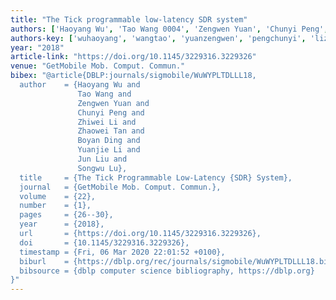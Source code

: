 ```yaml
---
title: "The Tick programmable low-latency SDR system"
authors: ['Haoyang Wu', 'Tao Wang 0004', 'Zengwen Yuan', 'Chunyi Peng', 'Zhiwei Li', 'Zhaowei Tan', 'Boyan Ding', 'Yuanjie Li', 'Jun Liu 0063', 'Songwu Lu']
authors-key: ['wuhaoyang', 'wangtao', 'yuanzengwen', 'pengchunyi', 'lizhiwei', 'tanzhaowei', 'dingboyan', 'liyuanjie', 'liujun', 'lusongwu']
year: "2018"
article-link: "https://doi.org/10.1145/3229316.3229326"
venue: "GetMobile Mob. Comput. Commun."
bibex: "@article{DBLP:journals/sigmobile/WuWYPLTDLLL18,
  author    = {Haoyang Wu and
               Tao Wang and
               Zengwen Yuan and
               Chunyi Peng and
               Zhiwei Li and
               Zhaowei Tan and
               Boyan Ding and
               Yuanjie Li and
               Jun Liu and
               Songwu Lu},
  title     = {The Tick Programmable Low-Latency {SDR} System},
  journal   = {GetMobile Mob. Comput. Commun.},
  volume    = {22},
  number    = {1},
  pages     = {26--30},
  year      = {2018},
  url       = {https://doi.org/10.1145/3229316.3229326},
  doi       = {10.1145/3229316.3229326},
  timestamp = {Fri, 06 Mar 2020 22:01:52 +0100},
  biburl    = {https://dblp.org/rec/journals/sigmobile/WuWYPLTDLLL18.bib},
  bibsource = {dblp computer science bibliography, https://dblp.org}
}"
---
```


